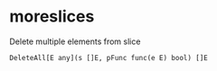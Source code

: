 # moreslices

Delete multiple elements from slice
```
DeleteAll[E any](s []E, pFunc func(e E) bool) []E
```
